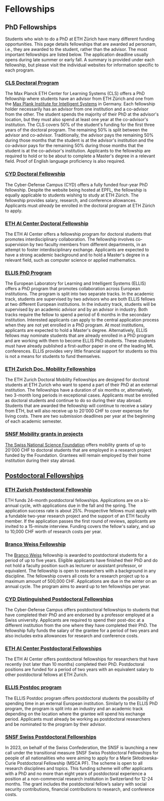 # Fellowships 

## PhD Fellowships

Students who wish to do a PhD at ETH Zürich have many different funding opportunities. This page details fellowships that are awarded ad personam, i.e., they are awarded to the student, rather than the advisor. The most important fellowships are listed below. The application deadline usually opens during late summer or early fall. A summary is provided under each fellowship, but please visit the individual websites for information specific to each program.

### [CLS Doctoral Program](https://learning-systems.org/basics)

The Max Planck ETH Center for Learning Systems (CLS) offers a PhD fellowship where students have an advisor from ETH Zürich and one from the [Max Plank Institute for Intelligent Systems](https://is.mpg.de) in Germany. Each fellowship holder necessarily has an advisor from one institution and a co-advisor from the other. The student spends the majority of their PhD at the advisor's location, but they must also spend at least one year at the co-advisor's institution.
The CLS covers 50% of the student's funding for the first three years of the doctoral program. The remaining 50% is split between the advisor and co-advisor. Traditionally, the advisor pays the remaining 50% during those months that the student is at the advisor's institution and the co-advisor pays for the remaining 50% during those months that the student is at the co-advisor's institution.
Applicants to the fellowship are required to hold or to be about to complete a Master's degree in a relevant field. Proof of English language proficiency is also required.


### [CYD Doctoral Fellowship](https://www.epfl.ch/research/funding/epfl-programmes/cyd/cyd-phd/)

The Cyber-Defense Campus (CYD) offers a fully funded four-year PhD fellowship. Despite the website being hosted at EPFL, the fellowship is equally applicable to students wishing to study at ETH Zürich. The fellowship provides salary, research, and conference allowances. 
Applicants must *already* be enrolled in the doctoral program at ETH Zürich to apply.

### [ETH AI Center Doctoral Fellowship](https://ai.ethz.ch/education/phd-and-postdoc-programs/phd-fellowships.html)

The ETH AI Center offers a fellowship program for doctoral students that promotes interdisciplinary collaboration. The fellowship involves co-supervision by two faculty members from different departments, in an attempt to foster interdisciplinary exchange. 
Applicants are expected to have a strong academic background and to hold a Master's degree in a relevant field, such as computer science or applied mathematics.

### [ELLIS PhD Program](https://ellis.eu/phd-postdoc)

The European Laboratory for Learning and Intelligent Systems (ELLIS) offers a PhD program that promotes collaboration across European institutions. 
The program is split into two separate tracks. In the academic track, students are supervised by two advisors who are both ELLIS fellows at two different European institutions. In the industry track, students will be supervised by an academic advisor and by an advisor in industry. Both tracks require the fellow to spend a period of 6 months in the secondary institution. 
Interested applicants can apply to the central application process when they are not yet enrolled in a PhD program. At most institutions, applicants are expected to hold a Master's degree.
Alternatively, ELLIS fellows may nominate students that are already enrolled in a PhD program and are working with them to become ELLIS PhD students. These students must have already published a first-author paper in one of the leading ML conferences.
ELLIS provides very little financial support for students so this is not a means for students to fund themselves.

### [ETH Zurich Doc. Mobility Fellowships](https://ethz.ch/en/research/research-promotion/eth-doc-mobility.html)

The ETH Zurich Doctoral Mobility Fellowships are designed for doctoral students at ETH Zurich who want to spend a part of their PhD at an external institution. The fellowships have a duration of six months or, alternatively, two 3-month long periods in exceptional cases. Applicants must be enrolled as doctoral students and continue to do so during their stay abroad. Students that are awarded the fellowship will continue to receive a salary from ETH, but will also receive up to 20'000 CHF to cover expenses for living costs. There are two submission deadlines per year at the beginning of each academic semester.

### [SNSF Mobility grants in projects](https://www.snf.ch/en/mKVdFSoD7dwtinOR/funding/supplementary-measures/mobility-grants-in-projects)

[The Swiss National Science Foundation](https://www.snf.ch/en/GrjwOKMdGiigVhgY/page/theSNSF/profile) offers mobility grants of up to 20'000 CHF to doctoral students that are employed in a research project funded by the Foundation. Grantees will remain employed by their home institution during their stay abroad.


## [Postdoctoral Fellowships](https://ethz.ch/en/research/research-promotion/eth-fellowships.html)

### [ETH Zurich Postdoctoral Fellowship](https://ethz.ch/en/research/research-promotion/eth-fellowships.html)
ETH funds 24-month postdoctoral fellowships. Applications are on a bi-annual cycle, with applications due in the fall and the spring. The application success rate is about 25%. Prospective fellows must apply with a fundable two-year research project and the support of an ETH faculty member. If the application passes the first round of reviews, applicants are invited to a 15-minute interview. Funding covers the fellow's salary, and up to 10,000 CHF worth of research costs per year.

### [Branco Weiss Fellowship](https://ethz.ch/en/research/research-promotion/branco-weiss-fellowships.html)

The [Branco Weiss](https://ethz.ch/en/research/research-promotion/branco-weiss-fellowships.html) fellowship is awarded to postdoctoral students for a period of up to five years. Eligible applicants have finished their PhD and do not hold a faculty position such as lecturer or assistant professor, or equivalent. The fellowship is open to researchers with a background in any discipline. The fellowship covers all costs for a research project up to a maximum amount of 500,000 CHF. Applications are due in the winter on an annual cycle. The program aims to award up to ten fellowships per year.

### [CYD Distinguished Postdoctoral Fellowships](https://www.epfl.ch/research/funding/epfl-programmes/cyd/cyd-postdoc/)

The Cyber-Defense Campus offers postdoctoral fellowships to students that have completed their PhD and are endorsed by a professor employed at a Swiss university. Applicants are required to spend their post-doc at a different institution from the one where they have completed their PhD. The fellowship fully funds the salary of the grantee for a period of two years and also includes extra allowances for research and conference costs.

### [ETH AI Center Postdoctoral Fellowships](https://ai.ethz.ch/education/phd-and-postdoc-programs/postdoc-fellowships.html)

The ETH AI Center offers postdoctoral fellowships for researchers that have recently (not later than 10 months) completed their PhD. Postdoctoral positions are funded for a period of two years with an equivalent salary to other postdoctoral fellows at ETH Zurich.

### [ELLIS Postdoc program](https://ellis.eu/phd-postdoc)

The ELLIS Postdoc program offers postdoctoral students the possibility of spending time in an external European institution. Similarly to the ELLIS PhD program, the program is split into an industry and an academic track depending on the location where the grantee will spend his exchange period. Applicants must already be working as postdoctoral researchers and be nominated to the program by their advisor.

### [SNSF Swiss Postdoctoral Fellowships](https://www.snf.ch/en/m1NtWp4nTELQixlu/funding/horizon-europe-swiss-postdoctoral-fellowships)

In 2023, on behalf of the Swiss Confederation, the SNSF is launching a new call under the transitional measure SNSF Swiss Postdoctoral Fellowships for people of all nationalities who were aiming to apply for a Marie Skłodowska-Curie Postdoctoral Fellowship (MSCA PF). The scheme is open to all research disciplines and topics. This funding scheme will offer applicants with a PhD and no more than eight years of postdoctoral experience a position at a non-commercial research institution in Switzerland for 12-24 months. The grant includes the postdoctoral fellow’s salary with social security contributions, financial contributions to research, and conference costs.



